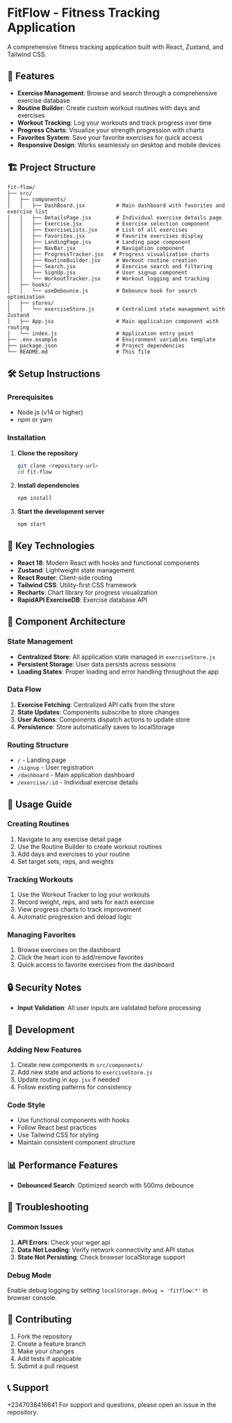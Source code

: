 # FitFlow - Fitness Tracking Application

A comprehensive fitness tracking application built with React, Zustand, and Tailwind CSS.

## 🚀 Features

- **Exercise Management**: Browse and search through a comprehensive exercise database
- **Routine Builder**: Create custom workout routines with days and exercises
- **Workout Tracking**: Log your workouts and track progress over time
- **Progress Charts**: Visualize your strength progression with charts
- **Favorites System**: Save your favorite exercises for quick access
- **Responsive Design**: Works seamlessly on desktop and mobile devices

## 🏗️ Project Structure

```
fit-flow/
├── src/
│   ├── components/
│   │   ├── DashBoard.jsx          # Main dashboard with favorites and exercise list
│   │   ├── DetailsPage.jsx        # Individual exercise details page
│   │   ├── Exercise.jsx           # Exercise selection component
│   │   ├── ExerciseLists.jsx      # List of all exercises
│   │   ├── Favorites.jsx          # Favorite exercises display
│   │   ├── LandingPage.jsx        # Landing page component
│   │   ├── NavBar.jsx             # Navigation component
│   │   ├── ProgressTracker.jsx   # Progress visualization charts
│   │   ├── RoutineBuilder.jsx     # Workout routine creation
│   │   ├── Search.jsx             # Exercise search and filtering
│   │   ├── SignUp.jsx             # User signup component
│   │   └── WorkoutTracker.jsx     # Workout logging and tracking
│   ├── hooks/
│   │   └── useDebounce.js         # Debounce hook for search optimization
│   ├── stores/
│   │   └── exerciseStore.js       # Centralized state management with Zustand
│   ├── App.jsx                    # Main application component with routing
│   └── index.js                   # Application entry point
├── .env.example                   # Environment variables template
├── package.json                   # Project dependencies
└── README.md                      # This file
```

## 🛠️ Setup Instructions

### Prerequisites
- Node.js (v14 or higher)
- npm or yarn

### Installation

1. **Clone the repository**
   ```bash
   git clone <repository-url>
   cd fit-flow
   ```

2. **Install dependencies**
   ```bash
   npm install
   ```

3. **Start the development server**
   ```bash
   npm start
   ```

## 🔧 Key Technologies

- **React 18**: Modern React with hooks and functional components
- **Zustand**: Lightweight state management
- **React Router**: Client-side routing
- **Tailwind CSS**: Utility-first CSS framework
- **Recharts**: Chart library for progress visualization
- **RapidAPI ExerciseDB**: Exercise database API

## 📱 Component Architecture

### State Management
- **Centralized Store**: All application state managed in `exerciseStore.js`
- **Persistent Storage**: User data persists across sessions
- **Loading States**: Proper loading and error handling throughout the app

### Data Flow
1. **Exercise Fetching**: Centralized API calls from the store
2. **State Updates**: Components subscribe to store changes
3. **User Actions**: Components dispatch actions to update store
4. **Persistence**: Store automatically saves to localStorage

### Routing Structure
- `/` - Landing page
- `/signup` - User registration
- `/dashboard` - Main application dashboard
- `/exercise/:id` - Individual exercise details

## 🎯 Usage Guide

### Creating Routines
1. Navigate to any exercise detail page
2. Use the Routine Builder to create workout routines
3. Add days and exercises to your routine
4. Set target sets, reps, and weights

### Tracking Workouts
1. Use the Workout Tracker to log your workouts
2. Record weight, reps, and sets for each exercise
3. View progress charts to track improvement
4. Automatic progression and deload logic

### Managing Favorites
1. Browse exercises on the dashboard
2. Click the heart icon to add/remove favorites
3. Quick access to favorite exercises from the dashboard

## 🔒 Security Notes

- **Input Validation**: All user inputs are validated before processing

## 🚧 Development

### Adding New Features
1. Create new components in `src/components/`
2. Add new state and actions to `exerciseStore.js`
3. Update routing in `App.jsx` if needed
4. Follow existing patterns for consistency

### Code Style
- Use functional components with hooks
- Follow React best practices
- Use Tailwind CSS for styling
- Maintain consistent component structure

## 📊 Performance Features

- **Debounced Search**: Optimized search with 500ms debounce


## 🐛 Troubleshooting

### Common Issues
1. **API Errors**: Check your wger api
2. **Data Not Loading**: Verify network connectivity and API status
3. **State Not Persisting**: Check browser localStorage support

### Debug Mode
Enable debug logging by setting `localStorage.debug = 'fitflow:*'` in browser console.


## 🤝 Contributing

1. Fork the repository
2. Create a feature branch
3. Make your changes
4. Add tests if applicable
5. Submit a pull request

## 📞 Support
+2347038416641
For support and questions, please open an issue in the repository.
